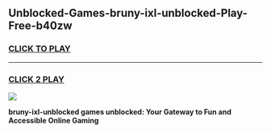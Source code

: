 
## Unblocked-Games-bruny-ixl-unblocked-Play-Free-b40zw
<h3>
<a href="https://premium76.site?title=bruny-ixl-unblocked&ref=18A1">CLICK TO PLAY</a></h3>
<hr>

<h3>
<a href="https://premium76.site?title=bruny-ixl-unblocked&ref=18A1">CLICK 2 PLAY</a>
  
</h3>

<a href="https://premium76.site?title=bruny-ixl-unblocked&ref=18A1"><img src="https://clearcache.store/games.png"></a>


**bruny-ixl-unblocked games unblocked: Your Gateway to Fun and Accessible Online Gaming**
